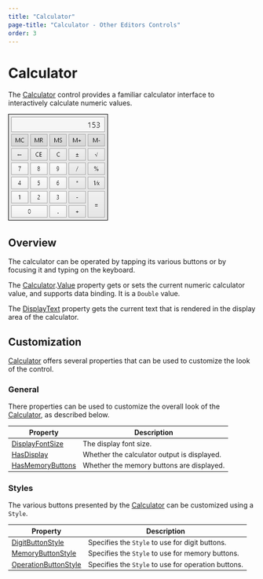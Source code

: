 ```yaml
---
title: "Calculator"
page-title: "Calculator - Other Editors Controls"
order: 3
---
```

# Calculator

The [Calculator](xref:ActiproSoftware.Windows.Controls.Editors.Calculator) control provides a familiar calculator interface to interactively calculate numeric values.

![Screenshot](../images/calculator.png)

## Overview

The calculator can be operated by tapping its various buttons or by focusing it and typing on the keyboard.

The [Calculator](xref:ActiproSoftware.Windows.Controls.Editors.Calculator).[Value](xref:ActiproSoftware.Windows.Controls.Editors.Calculator.Value) property gets or sets the current numeric calculator value, and supports data binding.  It is a `Double` value.

The [DisplayText](xref:ActiproSoftware.Windows.Controls.Editors.Calculator.DisplayText) property gets the current text that is rendered in the display area of the calculator.

## Customization

[Calculator](xref:ActiproSoftware.Windows.Controls.Editors.Calculator) offers several properties that can be used to customize the look of the control.

### General

There properties can be used to customize the overall look of the [Calculator](xref:ActiproSoftware.Windows.Controls.Editors.Calculator), as described below.

| Property | Description |
|-----|-----|
| [DisplayFontSize](xref:ActiproSoftware.Windows.Controls.Editors.Calculator.DisplayFontSize) | The display font size. |
| [HasDisplay](xref:ActiproSoftware.Windows.Controls.Editors.Calculator.HasDisplay) | Whether the calculator output is displayed. |
| [HasMemoryButtons](xref:ActiproSoftware.Windows.Controls.Editors.Calculator.HasMemoryButtons) | Whether the memory buttons are displayed. |

### Styles

The various buttons presented by the [Calculator](xref:ActiproSoftware.Windows.Controls.Editors.Calculator) can be customized using a `Style`.

| Property | Description |
|-----|-----|
| [DigitButtonStyle](xref:ActiproSoftware.Windows.Controls.Editors.Calculator.DigitButtonStyle) | Specifies the `Style` to use for digit buttons. |
| [MemoryButtonStyle](xref:ActiproSoftware.Windows.Controls.Editors.Calculator.MemoryButtonStyle) | Specifies the `Style` to use for memory buttons. |
| [OperationButtonStyle](xref:ActiproSoftware.Windows.Controls.Editors.Calculator.OperationButtonStyle) | Specifies the `Style` to use for operation buttons. |
